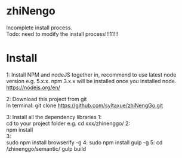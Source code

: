 # zhiNengo  

Incomplete install process.  
Todo: need to modify the install process!!!11!!!


# Install  
1: Install NPM and nodeJS together in, recommend to use latest node version e.g. 5.x.x. npm 3.x.x will be installed once you installed node.
https://nodejs.org/en/  

2:  Download this project from git   
In terminal:
git clone https://github.com/syltaxue/zhiNengGo.git

3: Install all the dependency libraries
  1:   
  cd to your project folder e.g. cd xxx/zhinenggo/
  2:   
  npm install   
  3:   
  sudo npm install browserify -g
  4:
  sudo npm install gulp -g
  5:
  cd /zhinenggo/semantic/
  gulp build
